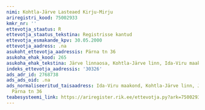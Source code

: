 ```yaml
---
nimi: Kohtla-Järve Lasteaed Kirju-Mirju
ariregistri_kood: 75002933
kmkr_nr: ''
ettevotja_staatus: R
ettevotja_staatus_tekstina: Registrisse kantud
ettevotja_esmakande_kpv: 30.05.2000
ettevotja_aadress: .na
asukoht_ettevotja_aadressis: Pärna tn 36
asukoha_ehak_kood: 265
asukoha_ehak_tekstina: Järve linnaosa, Kohtla-Järve linn, Ida-Viru maakond
indeks_ettevotja_aadressis: '30326'
ads_adr_id: 2768738
ads_ads_oid: .na
ads_normaliseeritud_taisaadress: Ida-Viru maakond, Kohtla-Järve linn, Järve linnaosa,
  Pärna tn 36
teabesysteemi_link: https://ariregister.rik.ee/ettevotja.py?ark=75002933&ref=rekvisiidid
---
```

